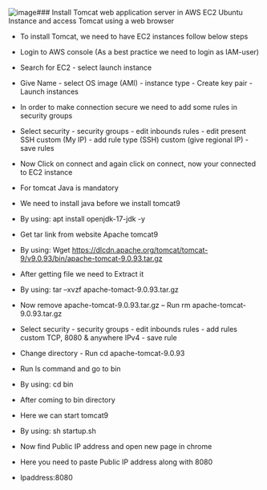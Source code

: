 ![image](https://github.com/user-attachments/assets/97cf03d7-40f4-49a6-8633-083c45b81030)### Install Tomcat web application server in AWS EC2 Ubuntu Instance and access Tomcat using a web browser
- To install Tomcat, we need to have EC2 instances follow below steps
- Login to AWS console (As a best practice we need to login as IAM-user)
- Search for EC2 - select launch instance
- Give Name - select OS image (AMI) - instance type - Create key pair - Launch instances
- In order to make connection secure we need to add some rules in security groups
- Select security - security groups - edit inbounds rules - edit present SSH custom (My IP) - add rule type (SSH) custom (give regional IP) - save rules
- Now Click on connect and again click on connect, now your connected to EC2 instance

- For tomcat Java is mandatory
- We need to install java before we install tomcat9
- By using: apt install openjdk-17-jdk -y

- Get tar link from website Apache tomcat9 
- By using: Wget https://dlcdn.apache.org/tomcat/tomcat-9/v9.0.93/bin/apache-tomcat-9.0.93.tar.gz

- After getting file we need to Extract it
- By using: tar –xvzf apache-tomact-9.0.93.tar.gz

- Now remove apache-tomcat-9.0.93.tar.gz – Run rm apache-tomcat-9.0.93.tar.gz

- Select security - security groups - edit inbounds rules - add rules custom TCP, 8080 & anywhere IPv4 - save rule

- Change directory - Run cd apache-tomcat-9.0.93
- Run ls command and go to bin
- By using: cd bin
- After coming to bin directory
- Here we can start tomcat9
- By using: sh startup.sh

- Now find Public IP address and open new page in chrome
- Here you need to paste Public IP address along with 8080
- Ipaddress:8080

